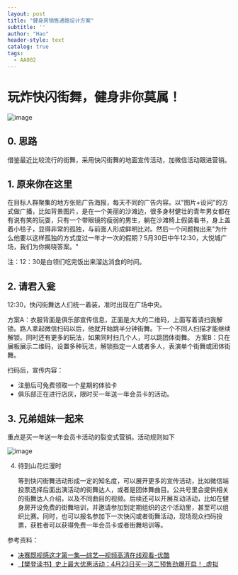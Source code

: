 ```yaml
---
layout: post
title: "健身房销售通路设计方案"
subtitle: ''
author: "Hao"
header-style: text
catalog: true
tags:
  - AA002
---
```




# 玩炸快闪街舞，健身非你莫属！

![image](https://upload-images.jianshu.io/upload_images/2924954-d5cf1be0b6a88e0b.png?imageMogr2/auto-orient/strip%7CimageView2/2/w/1240)


## 0. 思路
借鉴最近比较流行的街舞，采用快闪街舞的地面宣传活动，加微信活动跟进营销。

## 1. 原来你在这里

   在目标人群聚集的地方张贴广告海报，每天不同的广告内容。以"图片+设问"的方式做广播，比如背景图片，是在一个美丽的沙滩边，很多身材健壮的青年男女都在有说有笑的玩耍，只有一个带眼镜的瘦弱的男生，躺在沙滩椅上假装看书，身上盖着小毯子，显得非常的孤独，与前面人形成鲜明比对。然后一个问题抛出来"为什么他要以这样孤独的方式度过一年才一次的假期？5月30日中午12:30，大悦城广场，我们为你揭晓答案。"

注：12：30是白领们吃完饭出来溜达消食的时间。

## 2. 请君入瓮
   12:30，快闪街舞达人们统一着装，准时出现在广场中央。

   方案A：衣服背面是俱乐部宣传信息，正面是大大的二维码，上面写着请扫我解锁。路人拿起微信扫码以后，他就开始跳半分钟街舞。下一个不同人扫描才能继续解锁。同时还有更多的玩法，如果同时扫几个人，可以跳团体街舞。
   方案B：只在展板展示二维码，设置多种玩法，解锁指定一人或者多人，表演单个街舞或团体街舞。

   

   扫码后，宣传内容：

   - 注册后可免费领取一个星期的体验卡
   - 俱乐部正在进行店庆，限时买一年送一年会员卡的活动。

## 3. 兄弟姐妹一起来

   重点是买一年送一年会员卡活动的裂变式营销。活动规则如下

![image](https://upload-images.jianshu.io/upload_images/2924954-570263b3253b9b0b.png?imageMogr2/auto-orient/strip%7CimageView2/2/w/1240)



4. 待到山花烂漫时

   等到快闪街舞活动形成一定的知名度，可以展开更多的宣传活动，比如微信端投票选择后面出演活动的街舞达人，或者是团体舞曲目。公共号里会提供相关的街舞达人介绍，以及不同曲目的视频。后续还可以开展互动活动，比如在健身房开设免费的街舞培训，并邀请参加到定期组织的这个活动里，甚至可以组织比赛。同时，也可以报名参加下一次快闪或者街舞活动，现场观众扫码投票，获胜者可以获得免费一年会员卡或者街舞培训等。



参考资料：

- [决赛既视感这才第一集—综艺—视频高清在线观看-优酷](https://v.youku.com/v_show/id_XNDEyNDExMDIyNA==)
- [【樊登读书】史上最大优惠活动：4月23日买一送二预售劲爆开启！_虚拟](http://www.sohu.com/a/308289389_99923845)